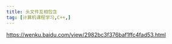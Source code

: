 ```yaml
---
title: 头文件互相包含
tag: [计算机课程学习,C++,]
---
```

https://wenku.baidu.com/view/2982bc3f376baf1ffc4fad53.html

